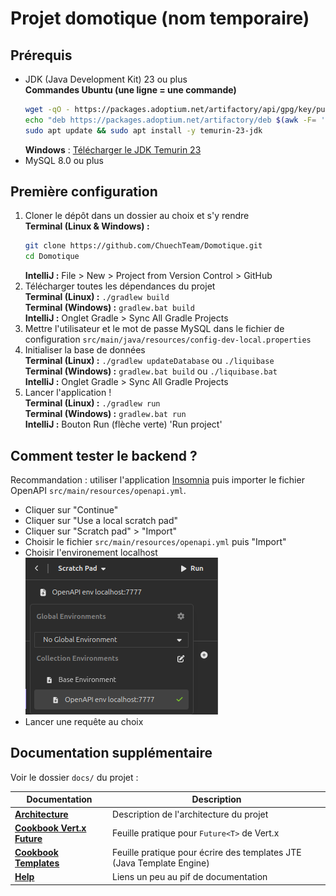 # Projet domotique (nom temporaire)

## Prérequis

- JDK (Java Development Kit) 23 ou plus  
  **Commandes Ubuntu (une ligne = une commande)** 
  ```bash
  wget -qO - https://packages.adoptium.net/artifactory/api/gpg/key/public | sudo gpg --dearmor | sudo tee /etc/apt/trusted.gpg.d/adoptium.gpg > /dev/null
  echo "deb https://packages.adoptium.net/artifactory/deb $(awk -F= '/^VERSION_CODENAME/{print$2}' /etc/os-release) main" | sudo tee /etc/apt/sources.list.d/adoptium.list
  sudo apt update && sudo apt install -y temurin-23-jdk
  ```
  **Windows** : [Télécharger le JDK Temurin 23](https://adoptium.net/fr/temurin/releases/?version=23&os=windows&arch=x64)
- MySQL 8.0 ou plus

## Première configuration

1. Cloner le dépôt dans un dossier au choix et s'y rendre  
   **Terminal (Linux & Windows) :**
   ```bash
   git clone https://github.com/ChuechTeam/Domotique.git
   cd Domotique
   ```
   **IntelliJ :** File > New > Project from Version Control > GitHub
2. Télécharger toutes les dépendances du projet   
   **Terminal (Linux) :** `./gradlew build`     
   **Terminal (Windows) :** `gradlew.bat build`    
   **IntelliJ :** Onglet Gradle > Sync All Gradle Projects
3. Mettre l'utilisateur et le mot de passe MySQL dans le fichier de configuration
   `src/main/java/resources/config-dev-local.properties`
4. Initialiser la base de données   
   **Terminal (Linux) :** `./gradlew updateDatabase` ou `./liquibase`     
   **Terminal (Windows) :** `gradlew.bat build` ou `./liquibase.bat`    
   **IntelliJ :** Onglet Gradle > Sync All Gradle Projects
5. Lancer l'application !  
   **Terminal (Linux) :** `./gradlew run`    
   **Terminal (Windows) :** `gradlew.bat run`    
   **IntelliJ :** Bouton Run (flèche verte) 'Run project'

## Comment tester le backend ?

Recommandation : utiliser l'application [Insomnia](https://insomnia.rest/download) puis importer le fichier OpenAPI `src/main/resources/openapi.yml`.

- Cliquer sur "Continue"
- Cliquer sur "Use a local scratch pad"
- Cliquer sur "Scratch pad" > "Import"
- Choisir le fichier `src/main/resources/openapi.yml` puis "Import"
- Choisir l'environement localhost   
  ![Step 1](docs/insomnia_step1.png)
- Lancer une requête au choix

## Documentation supplémentaire

Voir le dossier `docs/` du projet :

| Documentation                                              | Description                                                           |
|------------------------------------------------------------|-----------------------------------------------------------------------|
| **[Architecture](docs/ARCHITECTURE.md)**                   | Description de l'architecture du projet                               |
| **[Cookbook Vert.x Future](docs/COOKBOOK_VertxFuture.md)** | Feuille pratique pour `Future<T>` de Vert.x                           |
| **[Cookbook Templates](docs/COOKBOOK_Templates.md)**       | Feuille pratique pour écrire des templates JTE (Java Template Engine) |
| **[Help](docs/HELP.md)**                                   | Liens un peu au pif de documentation                                  |
